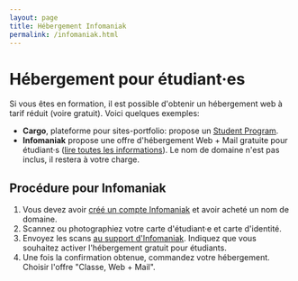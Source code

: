 ```yaml
---
layout: page
title: Hébergement Infomaniak
permalink: /infomaniak.html
---
```


# Hébergement pour étudiant·es 

Si vous êtes en formation, il est possible d'obtenir un hébergement web à tarif réduit (voire gratuit). Voici quelques exemples: 

- **Cargo**, plateforme pour sites-portfolio: propose un [Student Program](https://cargo.site/Students).
- **Infomaniak** propose une offre d'hébergement Web + Mail gratuite pour étudiant·s ([lire toutes les informations](https://www.infomaniak.com/fr/support/faq/2229/infomaniak-pour-les-etudiants-conditions-dadmission)). Le nom de domaine n'est pas inclus, il restera à votre charge.

## Procédure pour Infomaniak

1. Vous devez avoir [créé un compte Infomaniak](https://www.infomaniak.com/) et avoir acheté un nom de domaine.
2. Scannez ou photographiez votre carte d'étudiant·e et carte d'identité.
3. Envoyez les scans [au support d'Infomaniak](https://support.infomaniak.com/). Indiquez que vous souhaitez activer l'hébergement gratuit pour étudiants.
4. Une fois la confirmation obtenue, commandez votre hébergement. Choisir l'offre "Classe, Web + Mail".


